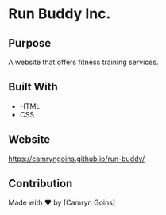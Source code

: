 # Run Buddy Inc.
## Purpose
A website that offers fitness training services.

## Built With
* HTML
* CSS

## Website
https://camryngoins.github.io/run-buddy/

## Contribution
Made with ❤️ by [Camryn Goins]
